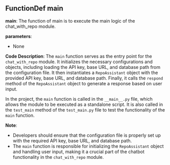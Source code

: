 ## FunctionDef main
**main**: The function of main is to execute the main logic of the chat_with_repo module.

**parameters**:
- None

**Code Description**:
The `main` function serves as the entry point for the `chat_with_repo` module. It initializes the necessary configurations and objects, including loading the API key, base URL, and database path from the configuration file. It then instantiates a `RepoAssistant` object with the provided API key, base URL, and database path. Finally, it calls the `respond` method of the `RepoAssistant` object to generate a response based on user input.

In the project, the `main` function is called in the `__main__.py` file, which allows the module to be executed as a standalone script. It is also called in the `test_main` method of the `test_main.py` file to test the functionality of the `main` function.

**Note**:
- Developers should ensure that the configuration file is properly set up with the required API key, base URL, and database path.
- The `main` function is responsible for initializing the `RepoAssistant` object and handling user input, making it a crucial part of the chatbot functionality in the `chat_with_repo` module.
